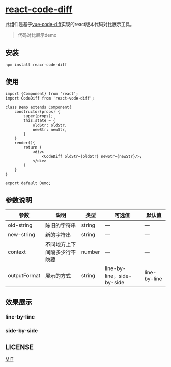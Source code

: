 # [react-code-diff]()
 
此组件是基于[vue-code-diff]()实现的react版本代码对比展示工具。
> 代码对比展示demo

## 安装
```$xslt
npm install reacr-code-diff
```

## 使用
```$xslt
import {Component} from 'react';
import CodeDiff from 'react-vode-diff';

class Demo extends Component{
    constructor(props) {
        super(props);
        this.state = {
            oldStr: oldStr,
            newStr: newStr,
        }
    }
    render(){
        return (
            <div>
                <CodeDiff oldStr={oldStr} newStr={newStr}/>;
            </div>
        )
    }
}

export default Demo;
``` 

## 参数说明

| 参数      | 说明    | 类型      | 可选值       | 默认值   |
|---------- |-------- |---------- |-------------  |-------- |
| old-string| 陈旧的字符串| string  |   —    |    —     |
| new-string| 新的字符串| string  |   —    |    —     |
| context| 不同地方上下间隔多少行不隐藏 | number  |   —    |    —     |
| outputFormat| 展示的方式 | string  |   line-by-line，side-by-side    |    line-by-line     |


## 效果展示

### line-by-line

### side-by-side

## LICENSE
[MIT](LICENSE)

